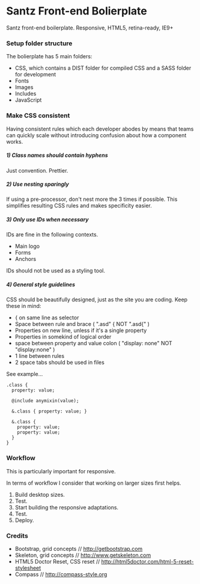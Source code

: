 # Santz Front-end Bolierplate

Santz front-end boilerplate. Responsive, HTML5, retina-ready, IE9+


### Setup folder structure

The bolierplate has 5 main folders:
 * CSS, which contains a DIST folder for compiled CSS and a SASS folder for development
 * Fonts
 * Images
 * Includes
 * JavaScript


### Make CSS consistent

Having consistent rules which each developer abodes by means that teams can quickly scale without introducing confusion about how a component works.

##### 1) Class names should contain hyphens

Just convention. Prettier.

##### 2) Use nesting sparingly

If using a pre-processor, don't nest more the 3 times if possible. This simplifies resulting CSS rules and makes specificity easier.

##### 3) Only use IDs when necessary  

IDs are fine in the following contexts.
 * Main logo
 * Forms
 * Anchors

IDs should not be used as a styling tool.

##### 4) General style guidelines

CSS should be beautifully designed, just as the site you are coding. Keep these in mind:

 * { on same line as selector
 * Space between rule and brace ( ".asd" { NOT ".asd{" )
 * Properties on new line, unless if it's a single property
 * Properties in somekind of logical order
 * space between property and value colon ( "display: none" NOT "display:none" )
 * 1 line between rules
 * 2 space tabs should be used in files

See example...

    .class {
      property: value;

      @include anymixin(value);

      &.class { property: value; }

      &.class {
        property: value;
        property: value;
      }
    }


### Workflow

This is particularly important for responsive.

In terms of workflow I consider that working on larger sizes first helps.

 1. Build desktop sizes.
 2. Test.
 3. Start building the responsive adaptations.
 4. Test.
 5. Deploy.


### Credits

 - Bootstrap, grid concepts // http://getbootstrap.com
 - Skeleton, grid concepts // http://www.getskeleton.com
 - HTML5 Doctor Reset, CSS reset // http://html5doctor.com/html-5-reset-stylesheet
 - Compass // http://compass-style.org
